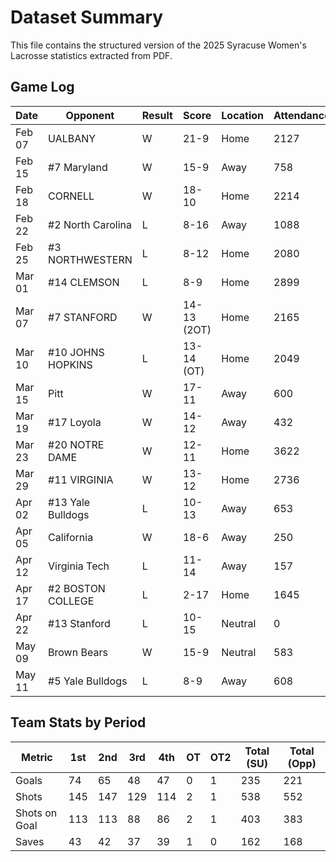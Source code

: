# Dataset Summary

This file contains the structured version of the 2025 Syracuse Women's Lacrosse statistics extracted from PDF.

## Game Log
| Date   | Opponent          | Result | Score       | Location | Attendance |
| ------ | ----------------- | ------ | ----------- | -------- | ---------- |
| Feb 07 | UALBANY           | W      | 21-9        | Home     | 2127       |
| Feb 15 | #7 Maryland       | W      | 15-9        | Away     | 758        |
| Feb 18 | CORNELL           | W      | 18-10       | Home     | 2214       |
| Feb 22 | #2 North Carolina | L      | 8-16        | Away     | 1088       |
| Feb 25 | #3 NORTHWESTERN   | L      | 8-12        | Home     | 2080       |
| Mar 01 | #14 CLEMSON       | L      | 8-9         | Home     | 2899       |
| Mar 07 | #7 STANFORD       | W      | 14-13 (2OT) | Home     | 2165       |
| Mar 10 | #10 JOHNS HOPKINS | L      | 13-14 (OT)  | Home     | 2049       |
| Mar 15 | Pitt              | W      | 17-11       | Away     | 600        |
| Mar 19 | #17 Loyola        | W      | 14-12       | Away     | 432        |
| Mar 23 | #20 NOTRE DAME    | W      | 12-11       | Home     | 3622       |
| Mar 29 | #11 VIRGINIA      | W      | 13-12       | Home     | 2736       |
| Apr 02 | #13 Yale Bulldogs | L      | 10-13       | Away     | 653        |
| Apr 05 | California        | W      | 18-6        | Away     | 250        |
| Apr 12 | Virginia Tech     | L      | 11-14       | Away     | 157        |
| Apr 17 | #2 BOSTON COLLEGE | L      | 2-17        | Home     | 1645       |
| Apr 22 | #13 Stanford      | L      | 10-15       | Neutral  | 0          |
| May 09 | Brown Bears       | W      | 15-9        | Neutral  | 583        |
| May 11 | #5 Yale Bulldogs  | L      | 8-9         | Away     | 608        |


## Team Stats by Period
| Metric        | 1st | 2nd | 3rd | 4th | OT | OT2 | Total (SU) | Total (Opp) |
| ------------- | --- | --- | --- | --- | -- | --- | ---------- | ----------- |
| Goals         | 74  | 65  | 48  | 47  | 0  | 1   | 235        | 221         |
| Shots         | 145 | 147 | 129 | 114 | 2  | 1   | 538        | 552         |
| Shots on Goal | 113 | 113 | 88  | 86  | 2  | 1   | 403        | 383         |
| Saves         | 43  | 42  | 37  | 39  | 1  | 0   | 162        | 168         |


